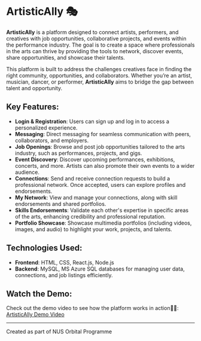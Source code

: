 # ArtisticAlly 🎭

**ArtisticAlly** is a platform designed to connect artists, performers, and creatives with job opportunities, collaborative projects, and events within the performance industry. The goal is to create a space where professionals in the arts can thrive by providing the tools to network, discover events, share opportunities, and showcase their talents.

This platform is built to address the challenges creatives face in finding the right community, opportunities, and collaborators. Whether you’re an artist, musician, dancer, or performer, **ArtisticAlly** aims to bridge the gap between talent and opportunity.

## Key Features:
- **Login & Registration**: Users can sign up and log in to access a personalized experience.
- **Messaging**: Direct messaging for seamless communication with peers, collaborators, and employers.
- **Job Openings**: Browse and post job opportunities tailored to the arts industry, such as performances, projects, and gigs.
- **Event Discovery**: Discover upcoming performances, exhibitions, concerts, and more. Artists can also promote their own events to a wider audience.
- **Connections**: Send and receive connection requests to build a professional network. Once accepted, users can explore profiles and endorsements.
- **My Network**: View and manage your connections, along with skill endorsements and shared portfolios.
- **Skills Endorsements**: Validate each other's expertise in specific areas of the arts, enhancing credibility and professional reputation.
- **Portfolio Showcase**: Showcase multimedia portfolios (including videos, images, and audio) to highlight your work, projects, and talents.

## Technologies Used:
- **Frontend**: HTML, CSS, React.js, Node.js
- **Backend**: MySQL, MS Azure SQL databases for managing user data, connections, and job listings efficiently.

## Watch the Demo:
Check out the demo video to see how the platform works in action🎨🎤:  
[ArtisticAlly Demo Video](https://youtu.be/foNw_v3Fx60?si=CrzhveQ-uDxieRcW)

---

Created as part of NUS Orbital Programme 
